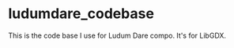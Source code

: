 ludumdare_codebase
==================

This is the code base I use for Ludum Dare compo. It's for LibGDX.
